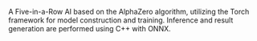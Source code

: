 A Five-in-a-Row AI based on the AlphaZero algorithm, utilizing the Torch framework for model construction and training. Inference and result generation are performed using C++ with ONNX.
